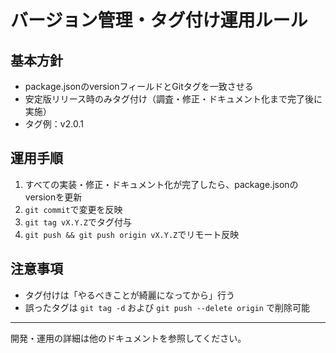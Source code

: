 # バージョン管理・タグ付け運用ルール

## 基本方針
- package.jsonのversionフィールドとGitタグを一致させる
- 安定版リリース時のみタグ付け（調査・修正・ドキュメント化まで完了後に実施）
- タグ例：v2.0.1

## 運用手順
1. すべての実装・修正・ドキュメント化が完了したら、package.jsonのversionを更新
2. `git commit`で変更を反映
3. `git tag vX.Y.Z`でタグ付与
4. `git push && git push origin vX.Y.Z`でリモート反映

## 注意事項
- タグ付けは「やるべきことが綺麗になってから」行う
- 誤ったタグは `git tag -d` および `git push --delete origin` で削除可能

---

開発・運用の詳細は他のドキュメントを参照してください。 